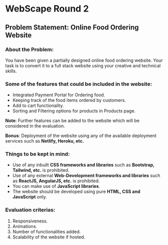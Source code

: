# WebScape Round 2

## Problem Statement: Online Food Ordering Website

### About the Problem:

You have been given a partially designed online food ordering website. Your task is to convert it to a full stack website using your creative and technical skills.


### Some of the features that could be included in the website:
* Integrated Payment Portal for Ordering food.
* Keeping track of the food items ordered by customers.
* Add to cart functionality.
* Sorting and Filtering options for products in Products page.

**Note**: Further features can be added to the website which will be considered in the evaluation.

**Bonus**: Deployment of the website using any of the available deployment services such as **Netlify, Heroku, etc.**

### Things to be kept in mind:
* Use of any inbuilt **CSS frameworks and libraries** such as **Bootstrap, Tailwind, etc.** is prohibited.
* Use of any external **Web-Development frameworks and libraries** such as **ReactJS, AngularJS, etc.** is prohibited.
* You can make use of **JavaScript libraries**.
* The website should be developed using pure **HTML, CSS and JavaScript** only.


### Evaluation criterias:
<ol>
  <li>Responsiveness.</li>
  <li>Animations.</li>
  <li>Number of functionalities added.</li>
  <li>Scalability of the website if hosted.</li>
</ol>
